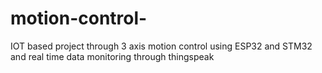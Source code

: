# motion-control-
IOT based project through 3 axis motion control using ESP32 and STM32 and real time data monitoring through thingspeak 
